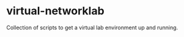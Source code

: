 virtual-networklab
==================

Collection of scripts to get a virtual lab environment up and running.
